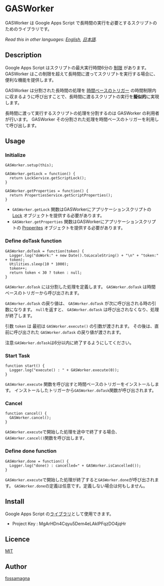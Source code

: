GASWorker
====

GASWorker は Google Apps Script で長時間の実行を必要とするスクリプトのためのライブラリです。

*Read this in other languages: [English](README.md), [日本語](README.ja.md).*

## Description

Google Apps Script はスクリプトの最大実行時間6分の [制限](https://developers.google.com/apps-script/guides/services/quotas#current_limitations) があります。
GASWorker はこの制限を超えて長時間に渡ってスクリプトを実行する場合に、便利な機能を提供します。

GASWorker は分割された長時間の処理を [時間ベースのトリガー](https://developers.google.com/apps-script/guides/triggers/installable#time-driven_triggers) の時間制限内に収まるように呼び出すことで、長時間に渡るスクリプトの実行を**擬似的**に実現します。

長時間に渡って実行するスクリプトの処理を分割するのは GASWorker の利用者が行います。
GASWorker その分割された処理を時間ベースのトリガーを利用して呼び出します。

## Usage

### Initialize

    GASWorker.setup(this);

    GASWorker.getLock = function() {
      return LockService.getScriptLock();
    }

    GASWorker.getProperties = function() {
      return PropertiesService.getScriptProperties();
    }

* `GASWorker.getLock` 関数はGASWorkerにアプリケーションスクリプトの [Lock](https://developers.google.com/apps-script/reference/lock/lock) オブジェクトを提供する必要があります。
* `GASWorker.getProperties` 関数はGASWorkerにアプリケーションスクリプトの [Properites](https://developers.google.com/apps-script/reference/properties/) オブジェクトを提供する必要があります。

### Define doTask function

    GASWorker.doTask = function(token) {
      Logger.log("doWork:" + new Date().toLocaleString() + "\n" + "token:" + token);
      Utilities.sleep(10 * 1000);
      token++;
      return token < 30 ? token : null;
    }

`GASWorker.doTask` には分割した処理を定義します。
`GASWorker.doTask` は時間ベースのトリガーから呼び出されます。

`GASWorker.doTask` の戻り値は、 `GASWorker.doTask` が次に呼び出される時の引数になります。
`null`を返すと、 `GASWorker.doTask` は呼び出されなくなり、処理が終了します。

引数 `token` は 最初は `GASWorker.execute()` の引数が渡されます。
その後は、直前に呼び出された `GASWorker.doTask` の戻り値が渡されます。

注意:`GASWorker.doTask`は6分以内に終了するようにしてください。

### Start Task

    function start() {
      Logger.log("execute() : " + GASWorker.execute(0));
    }

`GASWorker.execute` 関数を呼び出すと時間ベースのトリガーをインストールします。
インストールしたトリガーから`GASWorker.doTask`関数が呼び出されます。

### Cancel

    function cancel() {
      GASWorker.cancel();
    }

`GASWorker.execute`で開始した処理を途中で終了する場合、
`GASWorker.cancel()`関数を呼び出します。

### Define done function

    GASWorker.done = function() {
      Logger.log("done() : cancelled=" + GASWorker.isCancelled());
    }

`GASWorker.execute`で開始した処理が終了すると`GASWorker.done`が呼び出されます。
`GASWorker.done`の定義は任意です。定義しない場合は何もしません。

## Install

Google Apps Script の[ライブラリ](https://developers.google.com/apps-script/guide_libraries)として使用できます。

* Project Key : MgArHDn4Cqyu5Dem4eLAklPFqzDO4jqHr

## Licence

[MIT](LICENCE.txt)

## Author

[fossamagna](https://github.com/fossamagna)
